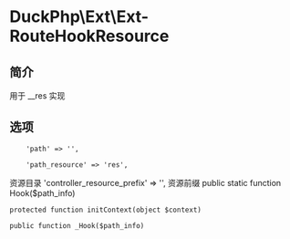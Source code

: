 # DuckPhp\Ext\Ext-RouteHookResource

## 简介
用于 __res 实现

## 选项
        'path' => '',

        'path_resource' => 'res',
资源目录
        'controller_resource_prefix' => '',
资源前缀
    public static function Hook($path_info)

    protected function initContext(object $context)

    public function _Hook($path_info)

